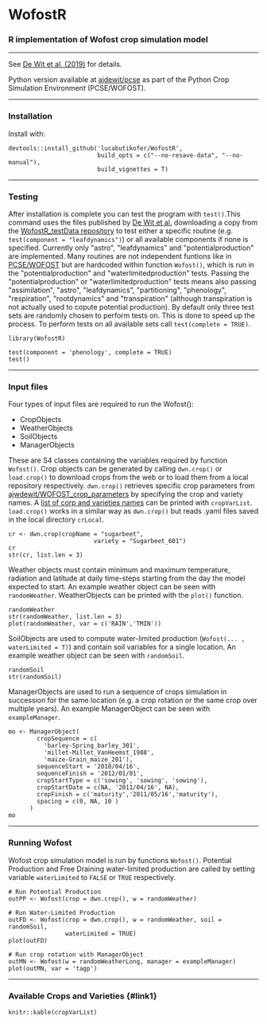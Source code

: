 # WofostR
### R implementation of Wofost crop simulation model

***
See [De Wit et al. (2019)][1] for details.

Python version available at [ajdewit/pcse][2] as part of the Python Crop Simulation Environment (PCSE/WOFOST).

***
### Installation
Install with:

```
devtools::install_github('lucabutikofer/WofostR',
                         build_opts = c("--no-resave-data", "--no-manual"),
                         build_vignettes = T)
```

***
### Testing

After installation is complete you can test the program with `test()`.This command uses the files published by [De Wit et al.][1] downloading a copy from the [WofostR_testData repository][3] to test either a specific routine (e.g. `test(component = "leafdynamics")`) or all available components if none is specified. Currently only "astro", "leafdynamics" and "potentialproduction" are implemented. Many routines are not independent funtions like in [PCSE/WOFOST][2] but are hardcoded within function `Wofost()`, which is run in the "potentialproduction" and "waterlimitedproduction" tests. Passing the "potentialproduction" or "waterlimitedproduction" tests means also passing "assimilation", "astro", "leafdynamics", "partitioning", "phenology", "respiration", "rootdynamics" and "transpiration" (although transpiration is not actually used to copute potential production).
By default only three test sets are randomly chosen to perform tests on. This is done to speed up the process. To perform tests on all available sets call `test(complete = TRUE)`.


```
library(WofostR)
```

```
test(component = 'phenology', complete = TRUE)
test()
```

***
### Input files

Four types of input files are required to run the Wofost():

- CropObjects
- WeatherObjects
- SoilObjects
- ManagerObjects

These are S4 classes containing the variables required by function `Wofost()`. Crop objects can be generated by calling `dwn.crop()` or `load.crop()` to download crops from the web or to load them from a local repository respectively. `dwn.crop()` retrieves specific crop parameters from [ajwdewit/WOFOST_crop_parameters][4] by specifying the crop and variety names. A [list of corp and varieties names](#link1) can be printed with `cropVarList`.
`load.crop()` works in a similar way as `dwn.crop()` but reads .yaml files saved in the local directory `crLocal`.


```
cr <- dwn.crop(cropName = "sugarbeet",
                        variety = "Sugarbeet_601")
cr
str(cr, list.len = 3)
```

Weather objects must contain minimum and maximum temperature, radiation and latitude at daily time-steps starting from the day the model expected to start. An example weather object can be seen with `randomWeather`. WeatherObjects can be printed with the `plot()` function.

```
randomWeather
str(randomWeather, list.len = 3)
plot(randomWeather, var = c('RAIN','TMIN'))
```

SoilObjects are used to compute water-limited production (`Wofost(... , waterLimited = T)`) and contain soil variables for a single location. An example weather object can be seen with `randomSoil`.

```
randomSoil
str(randomSoil)
```

ManagerObjects are used to run a sequence of crops simulation in succession for the same location (e.g. a crop rotation or the same crop over multiple years). An example ManagerObject can be seen with `exampleManager`.

```
mo <- ManagerObject(
        cropSequence = c(
          'barley-Spring_barley_301',
          'millet-Millet_VanHeemst_1988',
          'maize-Grain_maize_201'),
        sequenceStart = '2010/04/16',
        sequenceFinish = '2012/01/01',
        cropStartType = c('sowing', 'sowing', 'sowing'),
        cropStartDate = c(NA, '2011/04/16', NA),
        cropFinish = c('maturity','2011/05/16','maturity'),
        spacing = c(0, NA, 10 )
      )
mo
```

***
### Running Wofost

Wofost crop simulation model is run by functions `Wofost()`. Potential Production and Free Draining water-limited production are called by setting variable `waterLimited` to `FALSE` or `TRUE` respectively.

```
# Run Potential Production
outPP <- Wofost(crop = dwn.crop(), w = randomWeather)

# Run Water-Limited Production
outFD <- Wofost(crop = dwn.crop(), w = randomWeather, soil = randomSoil,
                waterLimited = TRUE)
plot(outFD)
```

```
# Run crop rotation with ManagerObject
outMN <- Wofost(w = randomWeatherLong, manager = exampleManager)
plot(outMN, var = 'tagp')
```


***
### Available Crops and Varieties {#link1}

```
knitr::kable(cropVarList)
```


[1]: https://doi.org/10.1016/j.agsy.2018.06.018
[2]: https://github.com/ajwdewit/pcse.git
[3]: https://github.com/lucabutikofer/WofostR_testData.git
[4]: https://github.com/ajwdewit/WOFOST_crop_parameters.git
